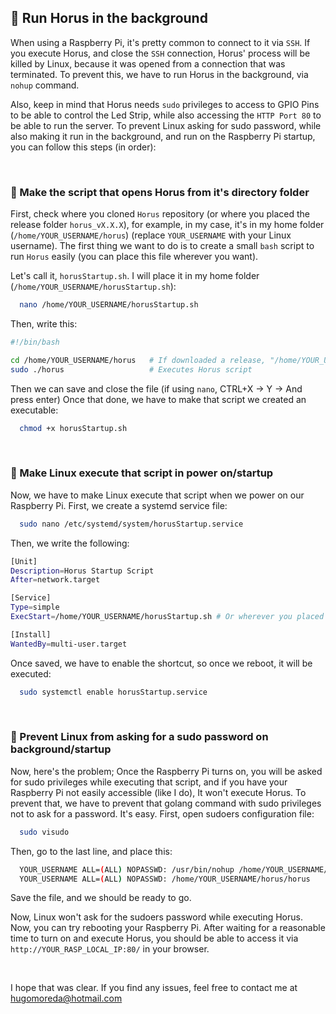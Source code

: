 ## 🏃 Run Horus in the background
When using a Raspberry Pi, it's pretty common to connect to it via `SSH`. If you execute Horus, and close the `SSH` connection, Horus' process will be killed by Linux, because it was opened from a connection that was terminated. To prevent this, we have to run Horus in the background, via `nohup` command.

Also, keep in mind that Horus needs `sudo` privileges to access to GPIO Pins to be able to control the Led Strip, while also accessing the `HTTP Port 80` to be able to run the server. To prevent Linux asking for sudo password, while also making it run in the background, and run on the Raspberry Pi startup, you can follow this steps (in order):

<br>

### 📜 Make the script that opens Horus from it's directory folder
First, check where you cloned `Horus` repository (or where you placed the release folder `horus_vX.X.X`), for example, in my case, it's in my home folder (`/home/YOUR_USERNAME/horus`) (replace `YOUR_USERNAME` with your Linux username). The first thing we want to do is to create a small `bash` script to run `Horus` easily (you can place this file wherever you want).

Let's call it, `horusStartup.sh`. I will place it in my home folder (`/home/YOUR_USERNAME/horusStartup.sh`):
```bash
  nano /home/YOUR_USERNAME/horusStartup.sh
```
Then, write this:
```bash
#!/bin/bash

cd /home/YOUR_USERNAME/horus   # If downloaded a release, "/home/YOUR_USERNAME/horus_X.X.X"
sudo ./horus                   # Executes Horus script
```
Then we can save and close the file (if using `nano`, CTRL+X -> Y -> And press enter)
Once that done, we have to make that script we created an executable:
```bash
  chmod +x horusStartup.sh
```

<br>

### 🔌 Make Linux execute that script in power on/startup
Now, we have to make Linux execute that script when we power on our Raspberry Pi. First, we create a systemd service file:
```bash
  sudo nano /etc/systemd/system/horusStartup.service
```
Then, we write the following:
```bash
[Unit]
Description=Horus Startup Script
After=network.target

[Service]
Type=simple
ExecStart=/home/YOUR_USERNAME/horusStartup.sh # Or wherever you placed that file we created earlier

[Install]
WantedBy=multi-user.target
```
Once saved, we have to enable the shortcut, so once we reboot, it will be executed:
```bash
  sudo systemctl enable horusStartup.service
```

<br>

### 🧙 Prevent Linux from asking for a sudo password on background/startup
Now, here's the problem; Once the Raspberry Pi turns on, you will be asked for sudo privileges while executing that script, and if you have your Raspberry Pi not easily accessible (like I do), It won't execute Horus. To prevent that, we have to prevent that golang command with sudo privileges not to ask for a password. It's easy. First, open sudoers configuration file:
```bash
  sudo visudo
```
Then, go to the last line, and place this:
```bash
  YOUR_USERNAME ALL=(ALL) NOPASSWD: /usr/bin/nohup /home/YOUR_USERNAME/horusStartup.sh # Make the script executable without password
  YOUR_USERNAME ALL=(ALL) NOPASSWD: /home/YOUR_USERNAME/horus/horus                    # Make Horus executable without passwod
```
Save the file, and we should be ready to go.

Now, Linux won't ask for the sudoers password while executing Horus. Now, you can try rebooting your Raspberry Pi. After waiting for a reasonable time to turn on and execute Horus, you should be able to access it via `http://YOUR_RASP_LOCAL_IP:80/` in your browser.

<br>

I hope that was clear. If you find any issues, feel free to contact me at hugomoreda@hotmail.com
